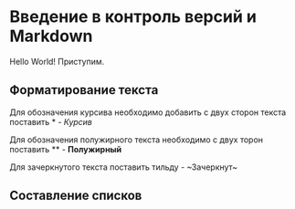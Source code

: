 # Введение в контроль версий и Markdown

Hello World! Приступим.

## Форматирование текста

Для обозначения курсива необходимо добавить с двух сторон текста поставить * - *Курсив*

Для обозначения полужирного текста необходимо с двух торон поставить ** - **Полужирный**

Для зачеркнутого текста поставить тильду - ~Зачеркнут~

## Составление списков